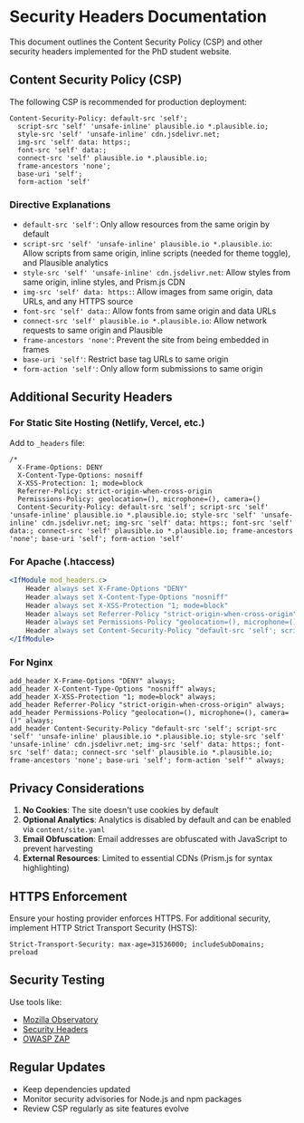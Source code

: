 # Security Headers Documentation

This document outlines the Content Security Policy (CSP) and other security headers implemented for the PhD student website.

## Content Security Policy (CSP)

The following CSP is recommended for production deployment:

```
Content-Security-Policy: default-src 'self'; 
  script-src 'self' 'unsafe-inline' plausible.io *.plausible.io; 
  style-src 'self' 'unsafe-inline' cdn.jsdelivr.net; 
  img-src 'self' data: https:; 
  font-src 'self' data:; 
  connect-src 'self' plausible.io *.plausible.io; 
  frame-ancestors 'none'; 
  base-uri 'self'; 
  form-action 'self'
```

### Directive Explanations

- `default-src 'self'`: Only allow resources from the same origin by default
- `script-src 'self' 'unsafe-inline' plausible.io *.plausible.io`: Allow scripts from same origin, inline scripts (needed for theme toggle), and Plausible analytics
- `style-src 'self' 'unsafe-inline' cdn.jsdelivr.net`: Allow styles from same origin, inline styles, and Prism.js CDN
- `img-src 'self' data: https:`: Allow images from same origin, data URLs, and any HTTPS source
- `font-src 'self' data:`: Allow fonts from same origin and data URLs
- `connect-src 'self' plausible.io *.plausible.io`: Allow network requests to same origin and Plausible
- `frame-ancestors 'none'`: Prevent the site from being embedded in frames
- `base-uri 'self'`: Restrict base tag URLs to same origin
- `form-action 'self'`: Only allow form submissions to same origin

## Additional Security Headers

### For Static Site Hosting (Netlify, Vercel, etc.)

Add to `_headers` file:

```
/*
  X-Frame-Options: DENY
  X-Content-Type-Options: nosniff
  X-XSS-Protection: 1; mode=block
  Referrer-Policy: strict-origin-when-cross-origin
  Permissions-Policy: geolocation=(), microphone=(), camera=()
  Content-Security-Policy: default-src 'self'; script-src 'self' 'unsafe-inline' plausible.io *.plausible.io; style-src 'self' 'unsafe-inline' cdn.jsdelivr.net; img-src 'self' data: https:; font-src 'self' data:; connect-src 'self' plausible.io *.plausible.io; frame-ancestors 'none'; base-uri 'self'; form-action 'self'
```

### For Apache (.htaccess)

```apache
<IfModule mod_headers.c>
    Header always set X-Frame-Options "DENY"
    Header always set X-Content-Type-Options "nosniff"
    Header always set X-XSS-Protection "1; mode=block"
    Header always set Referrer-Policy "strict-origin-when-cross-origin"
    Header always set Permissions-Policy "geolocation=(), microphone=(), camera=()"
    Header always set Content-Security-Policy "default-src 'self'; script-src 'self' 'unsafe-inline' plausible.io *.plausible.io; style-src 'self' 'unsafe-inline' cdn.jsdelivr.net; img-src 'self' data: https:; font-src 'self' data:; connect-src 'self' plausible.io *.plausible.io; frame-ancestors 'none'; base-uri 'self'; form-action 'self'"
</IfModule>
```

### For Nginx

```nginx
add_header X-Frame-Options "DENY" always;
add_header X-Content-Type-Options "nosniff" always;
add_header X-XSS-Protection "1; mode=block" always;
add_header Referrer-Policy "strict-origin-when-cross-origin" always;
add_header Permissions-Policy "geolocation=(), microphone=(), camera=()" always;
add_header Content-Security-Policy "default-src 'self'; script-src 'self' 'unsafe-inline' plausible.io *.plausible.io; style-src 'self' 'unsafe-inline' cdn.jsdelivr.net; img-src 'self' data: https:; font-src 'self' data:; connect-src 'self' plausible.io *.plausible.io; frame-ancestors 'none'; base-uri 'self'; form-action 'self'" always;
```

## Privacy Considerations

1. **No Cookies**: The site doesn't use cookies by default
2. **Optional Analytics**: Analytics is disabled by default and can be enabled via `content/site.yaml`
3. **Email Obfuscation**: Email addresses are obfuscated with JavaScript to prevent harvesting
4. **External Resources**: Limited to essential CDNs (Prism.js for syntax highlighting)

## HTTPS Enforcement

Ensure your hosting provider enforces HTTPS. For additional security, implement HTTP Strict Transport Security (HSTS):

```
Strict-Transport-Security: max-age=31536000; includeSubDomains; preload
```

## Security Testing

Use tools like:
- [Mozilla Observatory](https://observatory.mozilla.org)
- [Security Headers](https://securityheaders.com)
- [OWASP ZAP](https://owasp.org/www-project-zap/)

## Regular Updates

- Keep dependencies updated
- Monitor security advisories for Node.js and npm packages
- Review CSP regularly as site features evolve